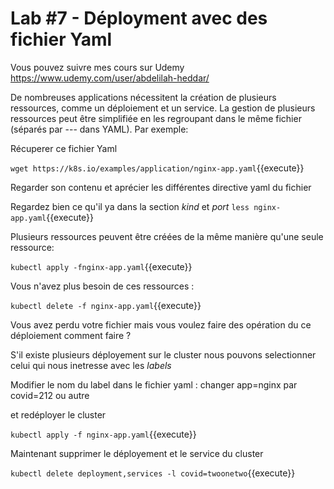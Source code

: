 # Lab #7 - Déployment avec des fichier Yaml

Vous pouvez suivre mes cours sur Udemy
https://www.udemy.com/user/abdelilah-heddar/

De nombreuses applications nécessitent la création de plusieurs ressources, comme un déploiement et un service. La gestion de plusieurs ressources peut être simplifiée en les regroupant dans le même fichier (séparés par --- dans YAML). Par exemple:

Récuperer ce fichier Yaml

`wget https://k8s.io/examples/application/nginx-app.yaml`{{execute}}

Regarder son contenu et aprécier les différentes directive yaml du fichier

Regardez bien ce qu'il ya dans la section _kind_ et _port_
`less nginx-app.yaml`{{execute}}

Plusieurs ressources peuvent être créées de la même manière qu'une seule ressource:

`kubectl apply -fnginx-app.yaml`{{execute}}

Vous n'avez plus besoin de ces ressources :

`kubectl delete -f nginx-app.yaml`{{execute}}

Vous avez perdu votre fichier mais vous voulez faire des opération du ce déploiement comment faire ?

S'il existe plusieurs déployement sur le cluster nous pouvons selectionner celui qui nous inetresse avec les _labels_

Modifier le nom du label dans le fichier yaml :
changer app=nginx par covid=212 ou autre

et redéployer le cluster

`kubectl apply -f nginx-app.yaml`{{execute}}

Maintenant supprimer le déployement et le service du cluster

`kubectl delete deployment,services -l covid=twoonetwo`{{execute}}
